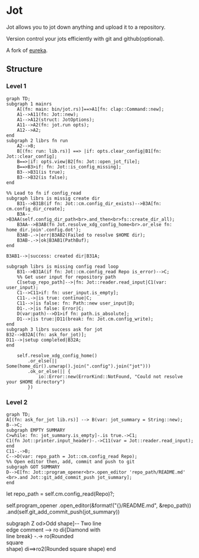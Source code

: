# Jot

Jot allows you to jot down anything and upload it to a repository.

Version control your jots efficiently with git and github(optional).

A fork of [eureka](https://github.com/simeg/eureka).

## Structure

<!-- https://jojozhuang.github.io/tutorial/mermaid-cheat-sheet/  -->

### Level 1

```mermaid
graph TD;
subgraph 1 mainrs
    A[(fn: main: bin/jot.rs)]==>A1[fn: clap::Command::new];
    A1-->A11(fn: Jot::new);
    A1-->A12(struct: JotOptions);
    A11-->A2(fn: jot.run opts);
    A12-->A2;
end
subgraph 2 librs fn run
    A2-->B;
    B[(fn: run: lib.rs)] ==> |if: opts.clear_config|B1[fn: Jot::clear_config];
    B==>|if: opts.view|B2[fn: Jot::open_jot_file];
    B==>B3>if: fn: Jot::is_config_missing];
    B3-->B31(is true);
    B3-->B32(is false);
end

%% Lead to fn if config_read
subgraph librs is missig create dir
    B31-->B31B(if fn: Jot::cm.config_dir_exists)-->B3A[fn: cm.config_dir_create];
    B3A-->B3AA(self.config_dir_path<br>.and_then<br>fs::create_dir_all);
    B3AA-->B3AB(fn Jot.resolve_xdg_config_home<br>.or_else fn: home_dir.join'.config.dot');
    B3AB-.->|err|B3AB2(Failed to resolve $HOME dir);
    B3AB-.->|ok|B3AB1(PathBuf);
end

B3AB1-->|success: created dir|B31A;

subgraph librs is missing config read loop
    B31-->B31A(if fn: Jot::cm.config_read Repo is_error)-->C;
    %% Get user input for repository path
    C[setup_repo_path]-->|fn: Jot::reader.read_input|C1(var: user_input);
    C1-->C11>if: fn: user_input.is_empty];
    C11-.->|is true: continue|C;
    C11-->|is false: fn: Path::new user_input|D;
    D1-.->|is false: Error|C;
    D(var:path)-->D1>if fn: path.is_absolute];
    D1-->|is true:|D11(break: fn: Jot.cm.config_write);
end
subgraph 3 librs success ask for jot
B32-->B32A[(fn: ask_for_jot)];
D11-->|setup completed|B32A;
end

```

        self.resolve_xdg_config_home()
            .or_else(|| Some(home_dir().unwrap().join(".config").join("jot")))
            .ok_or_else(|| {
                io::Error::new(ErrorKind::NotFound, "Could not resolve your $HOME directory")
            })

### Level 2

```mermaid
graph TD;
A[(fn: ask_for_jot lib.rs)] --> B(var: jot_summary = String::new);
B-->C;
subgraph EMPTY SUMMARY
C>while: fn: jot_summary.is_empty]-.is true.->C1;
C1(fn Jot::printer.input_header)-.->C11(var = Jot::reader.read_input);
end
C11-.->B;
C-->D(var: repo_path = Jot::cm.config_read Repo);
%% Open editor then, add, commit and push to git
subgraph GOT SUMMARY
D-->E[fn: Jot::program_opener<br>.open_editor 'repo_path/README.md' <br>.and Jot::git_add_commit_push jot_summary];
end
```

let repo_path = self.cm.config_read(Repo)?;

self.program_opener
.open_editor(&format!("{}/README.md", &repo_path))
.and(self.git_add_commit_push(jot_summary))

subgraph Z
od>Odd shape]-- Two line<br/>edge comment --> ro
di{Diamond with <br/> line break} -.-> ro(Rounded<br>square<br>shape)
di==>ro2(Rounded square shape)
end
